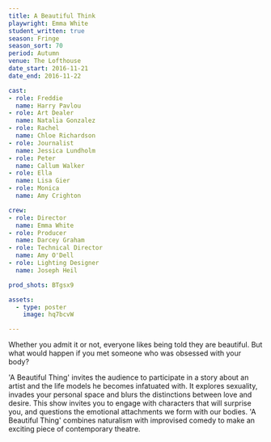 ```yaml
---
title: A Beautiful Think
playwright: Emma White
student_written: true
season: Fringe
season_sort: 70
period: Autumn
venue: The Lofthouse
date_start: 2016-11-21
date_end: 2016-11-22

cast:
- role: Freddie
  name: Harry Pavlou
- role: Art Dealer
  name: Natalia Gonzalez
- role: Rachel
  name: Chloe Richardson
- role: Journalist
  name: Jessica Lundholm
- role: Peter
  name: Callum Walker
- role: Ella
  name: Lisa Gier
- role: Monica
  name: Amy Crighton

crew:
- role: Director
  name: Emma White
- role: Producer
  name: Darcey Graham
- role: Technical Director
  name: Amy O'Dell
- role: Lighting Designer
  name: Joseph Heil

prod_shots: BTgsx9

assets:
  - type: poster
    image: hq7bcvW

---
```

Whether you admit it or not, everyone likes being told they are beautiful. But what would happen if you met someone who was obsessed with your body?

'A Beautiful Thing' invites the audience to participate in a story about an artist and the life models he becomes infatuated with. It explores sexuality, invades your personal space and blurs the distinctions between love and desire. This show invites you to engage with characters that will surprise you, and questions the emotional attachments we form with our bodies. 'A Beautiful Thing' combines naturalism with improvised comedy to make an exciting piece of contemporary theatre.